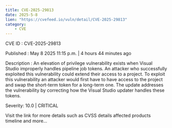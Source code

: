 ```yaml
---
title: CVE-2025-29813
date: 2025-5-8
lien: "https://cvefeed.io/vuln/detail/CVE-2025-29813"
category:
    - CVE
---
```


CVE ID : CVE-2025-29813

Published :  May 8
2025
11:15 p.m. | 4 hours
44 minutes ago

Description : An elevation of privilege vulnerability exists when Visual Studio improperly handles pipeline job tokens. An attacker who successfully exploited this vulnerability could extend their access to a project.
To exploit this vulnerability
an attacker would first have to have access to the project and swap the short-term token for a long-term one.
The update addresses the vulnerability by correcting how the Visual Studio updater handles these tokens.

Severity: 10.0 | CRITICAL

Visit the link for more details
such as CVSS details
affected products
timeline
and more...
